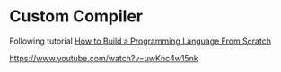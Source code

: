 # Custom Compiler

Following tutorial [How to Build a Programming Language From Scratch](https://www.youtube.com/watch?v=8VB5TY1sIRo&list=PL_2VhOvlMk4UHGqYCLWc6GO8FaPl8fQTh)

https://www.youtube.com/watch?v=uwKnc4w15nk